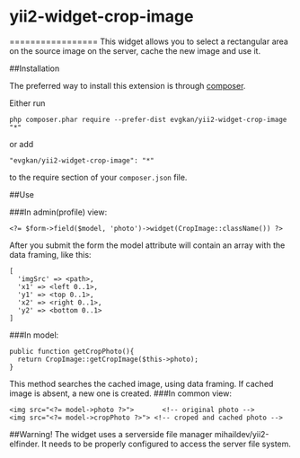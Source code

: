 # yii2-widget-crop-image
=================
This widget allows you to select a rectangular area on the source image on the server, cache the new image and use it.

##Installation

The preferred way to install this extension is through [composer](http://getcomposer.org/download/).

Either run

```
php composer.phar require --prefer-dist evgkan/yii2-widget-crop-image "*"
```

or add

```
"evgkan/yii2-widget-crop-image": "*"
```

to the require section of your `composer.json` file.


##Use

###In admin(profile) view:
```
<?= $form->field($model, 'photo')->widget(CropImage::className()) ?>
```
After you submit the form the model attribute will contain an array with the data framing, like this:
```
[
  'imgSrc' => <path>,
  'x1' => <left 0..1>,
  'y1' => <top 0..1>,
  'x2' => <right 0..1>,
  'y2' => <bottom 0..1>
]
```

###In model:
```
public function getCropPhoto(){
  return CropImage::getCropImage($this->photo);
}
```
This method searches the cached image, using data framing. If cached image is absent, a new one is created.
###In common view:
```
<img src="<?= model->photo ?>">       <!-- original photo -->
<img src="<?= model->cropPhoto ?>"> <!-- croped and cached photo -->
```
##Warning!
The widget uses a serverside file manager mihaildev/yii2-elfinder. It needs to be properly configured to access the server file system.
